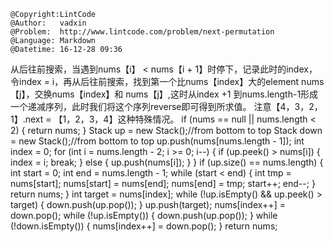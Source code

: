 ```
@Copyright:LintCode
@Author:   vadxin
@Problem:  http://www.lintcode.com/problem/next-permutation
@Language: Markdown
@Datetime: 16-12-28 09:36
```

从后往前搜索，当遇到nums【i】 < nums【i + 1】时停下，记录此时的index，令index = i，再从后往前搜索，找到第一个比nums【index】大的element nums【j】，交换nums【index】和 nums【j】,这时从index +1 到nums.length-1形成一个递减序列，此时我们将这个序列reverse即可得到所求值。
注意【4，3，2，1】.next = 【1，2，3，4】这种特殊情况。
if (nums == null || nums.length < 2) {
            return nums;
        }
        Stack<Integer> up = new Stack<Integer>();//from bottom to top
        Stack<Integer> down = new Stack<Integer>();//from bottom to top
        up.push(nums[nums.length - 1]);
        int index = 0;
        for (int i = nums.length - 2; i >= 0; i--) {
            if (up.peek() > nums[i]) {
                index = i;
                break;
            } else {
                up.push(nums[i]);
            }
        }
        if (up.size() == nums.length) {
            int start = 0;
            int end = nums.length - 1;
            while (start < end) {
                int tmp = nums[start];
                nums[start] = nums[end];
                nums[end] = tmp;
                start++;
                end--;
            }
            return nums;
        }
        int target = nums[index];
        while (!up.isEmpty() && up.peek() > target) {
            down.push(up.pop());
        }
        up.push(target);
        nums[index++] = down.pop();
        while (!up.isEmpty()) {
            down.push(up.pop());
        }
        while (!down.isEmpty()) {
            nums[index++] = down.pop();
        }
        return nums;